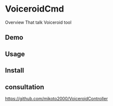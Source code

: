 VoiceroidCmd
====

Overview
That talk Voiceroid tool

## Demo

## Usage

## Install

## consultation
https://github.com/mikoto2000/VoiceroidController
